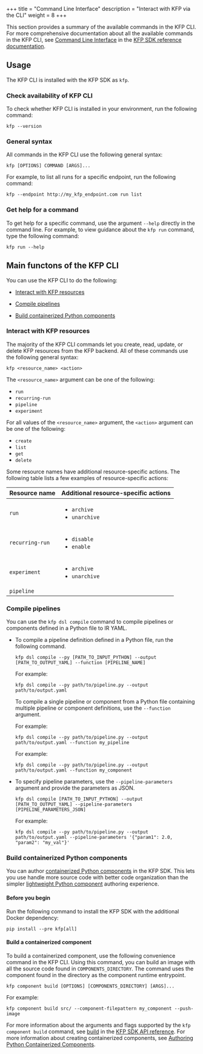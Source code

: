 +++
title = "Command Line Interface"
description = "Interact with KFP via the CLI"
weight = 8
+++

<!-- TODO: Improve or standardize rendering of variables and placeholders -->
<!-- TODO: Standardize inline references to KFP CLI SDK -->

<!-- TODO: use /latest instead of /master when SDK goes GA -->
This section provides a summary of the available commands in the KFP CLI. For more comprehensive documentation about all the available commands in the KFP CLI, see [Command Line Interface][cli-reference-docs] in the [KFP SDK reference documentation][kfp-sdk-api-ref].

## Usage
The KFP CLI is installed with the KFP SDK as `kfp`.

### Check availability of KFP CLI

To check whether KFP CLI is installed in your environment, run the following command:

```shell
kfp --version
```

### General syntax

All commands in the KFP CLI use the following general syntax:

```shell
kfp [OPTIONS] COMMAND [ARGS]...
```

For example, to list all runs for a specific endpoint, run the following command:

```shell
kfp --endpoint http://my_kfp_endpoint.com run list
```

### Get help for a command

To get help for a specific command, use the argument `--help` directly in the command line. For example, to view guidance about the `kfp run` command, type the following command:

```shell
kfp run --help
```
## Main functons of the KFP CLI

You can use the KFP CLI to do the following:

* [Interact with KFP resources](#cli_interact_with_kfp_resources)

* [Compile pipelines](#cli_compile_pipelines)

* [Build containerized Python components](#cli_build_python_components)

### Interact with KFP resources<a id="cli_interact_with_kfp_resources"></a>

The majority of the KFP CLI commands let you create, read, update, or delete KFP resources from the KFP backend. All of these commands use the following general syntax:

```shell
kfp <resource_name> <action>
```

The `<resource_name>` argument can be one of the following:
* `run`
* `recurring-run`
* `pipeline`
* `experiment`

For all values of the `<resource_name>` argument, the `<action>` argument can be one of the following:
* `create`
* `list`
* `get`
* `delete`

Some resource names have additional resource-specific actions. The following table lists a few examples of resource-specific actions:

| Resource name | Additional resource-specific actions
|---------------|--------
| `run` | <ul><li>`archive`</li><li>`unarchive`</li></ul>
| `recurring-run` | <ul><li>`disable`</li><li>`enable`</li></ul>
| `experiment` | <ul><li>`archive`</li><li>`unarchive`</li></ul>
| `pipeline` |  | <ul><li>`create-version`</li><li>`list-versions`</li><li>`get-versions`</li><li>`delete-versions`</li></ul>

### Compile pipelines<a id="cli_compile_pipelines"></a>

You can use the `kfp dsl compile` command to compile pipelines or components defined in a Python file to IR YAML.

* To compile a pipeline definition defined in a Python file, run the following command.

  ```shell
  kfp dsl compile --py [PATH_TO_INPUT_PYTHON] --output [PATH_TO_OUTPUT_YAML] --function [PIPELINE_NAME]
  ```
  
  For example:
  
  ```shell
  kfp dsl compile --py path/to/pipeline.py --output path/to/output.yaml
  ```
  
  To compile a single pipeline or component from a Python file containing multiple pipeline or component definitions, use the `--function` argument.
  
  For example:
  
  ```shell
  kfp dsl compile --py path/to/pipeline.py --output path/to/output.yaml --function my_pipeline
  ```
  
  For example:
  ```shell
  kfp dsl compile --py path/to/pipeline.py --output path/to/output.yaml --function my_component
  ```

* To specify pipeline parameters, use the `--pipeline-parameters` argument and provide the parameters as JSON.

  ```shell
  kfp dsl compile [PATH_TO_INPUT_PYTHON] --output [PATH_TO_OUTPUT_YAML] --pipeline-parameters [PIPELINE_PARAMETERS_JSON]
  ```

  For example:
  
  ```shell
  kfp dsl compile --py path/to/pipeline.py --output path/to/output.yaml --pipeline-parameters '{"param1": 2.0, "param2": "my_val"}'
  ```

### Build containerized Python components<a id="cli_build_python_components"></a>
<!-- TODO: Revisit the links after the refactoring is completed -->

You can author [containerized Python components][containerized-python-components] in the KFP SDK. This lets you use handle more source code with better code organization than the simpler [lightweight Python component][lightweight-python-component] authoring experience.

<!-- TODO(GA): remove --pre -->

#### Before you begin

Run the following command to install the KFP SDK with the additional Docker dependency:

```shell
pip install --pre kfp[all]
```

#### Build a containerized component

To build a containerized component, use the following convenience command in the KFP CLI. Using this command, you can build an image with all the source code found in `COMPONENTS_DIRECTORY`. The command uses the component found in the directory as the component runtime entrypoint.

```shell
kfp component build [OPTIONS] [COMPONENTS_DIRECTORY] [ARGS]...
```

For example:

```shell
kfp component build src/ --component-filepattern my_component --push-image
```

For more information about the arguments and flags supported by the `kfp component build` command, see [build](https://kubeflow-pipelines.readthedocs.io/en/master/source/cli.html#kfp-component-build) in the [KFP SDK API reference][kfp-sdk-api-ref]. For more information about creating containerized components, see [Authoring Python Containerized Components](/docs/components/pipelines/v2/author-a-pipeline/components/#2-containerized-python-components).

[cli-reference-docs]: https://kubeflow-pipelines.readthedocs.io/en/master/source/cli.html
[kfp-sdk-api-ref]: https://kubeflow-pipelines.readthedocs.io/en/master/index.html
[author-a-pipeline]: /docs/components/pipelines/v2/author-a-pipeline
[lightweight-python-component]: /docs/components/pipelines/v2/author-a-pipeline/components/#1-lighweight-python-function-based-components
[containerized-python-components]: /docs/components/pipelines/v2/author-a-pipeline/components/#2-containerized-python-components
